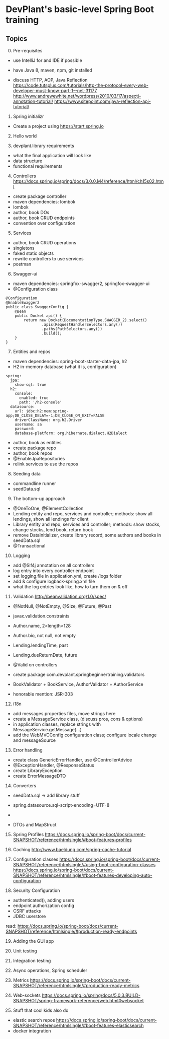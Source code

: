 # DevPlant's basic-level Spring Boot training

## Topics
0. Pre-requisites
- use IntelliJ for and IDE if possible
- have Java 8, maven, npm, git installed

- discuss HTTP, AOP, Java Reflection
https://code.tutsplus.com/tutorials/http-the-protocol-every-web-developer-must-know-part-1--net-31177
http://www.andrewewhite.net/wordpress/2010/03/17/aspectj-annotation-tutorial/
https://www.sitepoint.com/java-reflection-api-tutorial/


1. Spring initializr
- Create a project using https://start.spring.io

2. Hello world

3. devplant.library requirements
- what the final application will look like
- data structure
- functional requirements

4. Controllers
https://docs.spring.io/spring/docs/3.0.0.M4/reference/html/ch15s02.html
- create package controller
- maven dependencies: lombok
- lombok
- author, book DOs
- author, book CRUD endpoints
- convention over configuration

5. Services
- author, book CRUD operations
- singletons
- faked static objects
- rewrite controllers to use services
- postman

6. Swagger-ui
- maven dependencies: springfox-swagger2, springfox-swagger-ui
- @Configuration class
```
@Configuration
@EnableSwagger2
public class SwaggerConfig {
	@Bean
	public Docket api() {
		return new Docket(DocumentationType.SWAGGER_2).select()
				.apis(RequestHandlerSelectors.any())
				.paths(PathSelectors.any())
				.build();
	}
}
```

7. Entities and repos
- maven dependencies: spring-boot-starter-data-jpa, h2
- H2 in-memory database (what it is, configuration)
```
spring:
  jpa:
    show-sql: true
  h2:
    console:
      enabled: true
      path: '/h2-console'
  datasource:
    url: jdbc:h2:mem:spring-app;DB_CLOSE_DELAY=-1;DB_CLOSE_ON_EXIT=FALSE
    driverClassName: org.h2.Driver
    username: sa
    password: 
    database-platform: org.hibernate.dialect.H2Dialect
```
- author, book as entities
- create package repo
- author, book repos
- @EnableJpaRepositories
- relink services to use the repos

8. Seeding data
- commandline runner
- seedData.sql

9. The bottom-up approach
- @OneToOne, @ElementCollection
- Lending entity and repo, services and controller; methods: show all lendings, show all lendings for client
- Library entity and repo, services and controller; methods: show stocks, change stocks, lend book, return book
- remove DataInitializer, create library record, some authors and books in seedData.sql 
- @Transactional

10. Logging
- add @Slf4j annotation on all controllers
- log entry into every controller endpoint
- set logging.file in application.yml, create /logs folder
- add & configure logback-spring.xml file
- what the log entries look like, how to turn them on & off

11. Validation
http://beanvalidation.org/1.0/spec/
- @NotNull, @NotEmpty, @Size, @Future, @Past
- javax.validation.constraints
- Author.name, 2<length<128
- Author.bio, not null, not empty
- Lending.lendingTime, past
- Lending.dueReturnDate, future
- @Valid on controllers

- create package com.devplant.springbeginnertraining.validators
- BookValidator + BookService, AuthorValidator + AuthorService

- honorable  mention: JSR-303

12. i18n
- add messages.properties files, move strings here
- create a MessageService class, (discuss pros, cons & options)
- in application classes, replace strings with MessageService.getMessage(...)
- add the WebMVCConfig configuration class; configure locale change and messageSource

13. Error handling
- create class GenericErrorHandler, use @ControllerAdvice
- @ExceptionHandler, @ResponseStatus
- create LibraryException
- create ErrorMessageDTO

14. Converters
- seedData.sql -> add library stuff
- spring.datasource.sql-script-encoding=UTF-8
- 

- DTOs and MapStruct

15. Spring Profiles
https://docs.spring.io/spring-boot/docs/current-SNAPSHOT/reference/htmlsingle/#boot-features-profiles

16. Caching
http://www.baeldung.com/spring-cache-tutorial

17. Configuration classes
https://docs.spring.io/spring-boot/docs/current-SNAPSHOT/reference/htmlsingle/#using-boot-configuration-classes
https://docs.spring.io/spring-boot/docs/current-SNAPSHOT/reference/htmlsingle/#boot-features-developing-auto-configuration

18. Security Configuration
- authenticated(), adding users
- endpoint authorization config
- CSRF attacks
- JDBC userstore

read:
https://docs.spring.io/spring-boot/docs/current-SNAPSHOT/reference/htmlsingle/#production-ready-endpoints

19. Adding the GUI app

20. Unit testing

21. Integration testing

22. Async operations, Spring scheduler

23. Metrics
https://docs.spring.io/spring-boot/docs/current-SNAPSHOT/reference/htmlsingle/#production-ready-metrics

24. Web-sockets
https://docs.spring.io/spring/docs/5.0.3.BUILD-SNAPSHOT/spring-framework-reference/web.html#websocket

25. Stuff that cool kids also do
- elastic search repos
https://docs.spring.io/spring-boot/docs/current-SNAPSHOT/reference/htmlsingle/#boot-features-elasticsearch
- docker integration

